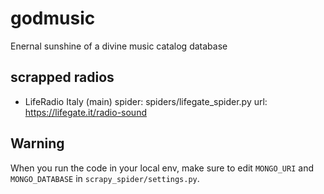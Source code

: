 # godmusic
Enernal sunshine of a divine music catalog database

## scrapped radios

* LifeRadio Italy (main)
spider: spiders/lifegate_spider.py
url:    https://lifegate.it/radio-sound

## Warning
When you run the code in your local env, make sure to edit `MONGO_URI` and `MONGO_DATABASE` in `scrapy_spider/settings.py`.

